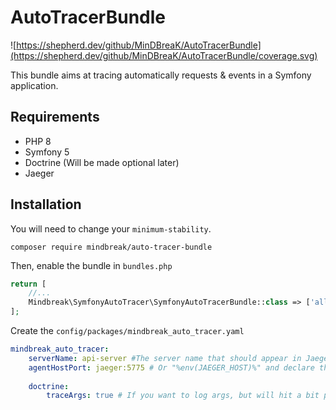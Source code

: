 # AutoTracerBundle
![https://shepherd.dev/github/MinDBreaK/AutoTracerBundle](https://shepherd.dev/github/MinDBreaK/AutoTracerBundle/coverage.svg)

This bundle aims at tracing automatically requests & events in a Symfony application.

## Requirements
* PHP 8
* Symfony 5
* Doctrine (Will be made optional later)
* Jaeger

## Installation

You will need to change your `minimum-stability`.
```
composer require mindbreak/auto-tracer-bundle
```

Then, enable the bundle in `bundles.php`

```php
return [
    //...
    Mindbreak\SymfonyAutoTracer\SymfonyAutoTracerBundle::class => ['all' => true],
];
```

Create the `config/packages/mindbreak_auto_tracer.yaml`

```yaml
mindbreak_auto_tracer:
    serverName: api-server #The server name that should appear in Jaeger. Usually your app name
    agentHostPort: jaeger:5775 # Or "%env(JAEGER_HOST)%" and declare the env var
    
    doctrine:
        traceArgs: true # If you want to log args, but will hit a bit perfs
```

